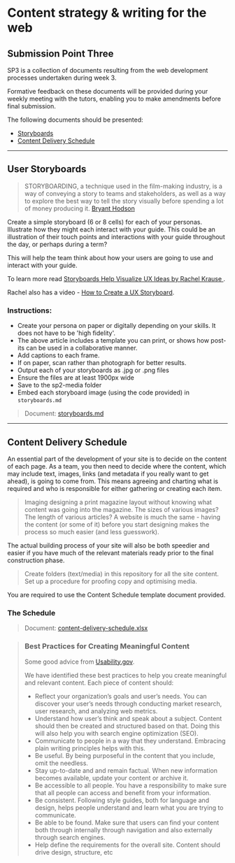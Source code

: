 # Content strategy & writing for the web

## Submission Point Three

SP3 is a collection of documents resulting from the web development processes undertaken during week 3. 

Formative feedback on these documents will be provided during your weekly meeting with the tutors, enabling you to make amendments before final submission.

The following documents should be presented:

- [Storyboards](#Storyboards)
- [Content Delivery Schedule](#content-delivery-schedule)

---

## User Storyboards

> STORYBOARDING, a technique used in the film-making industry, is a way of conveying a story to teams and stakeholders, as well as a way to explore the best way to tell the story visually before spending a lot of money producing it. [Bryant Hodson](https://uxdesign.cc/how-to-storyboard-experiences-fc051e2bc04d)

Create a simple storyboard (6 or 8 cells) for each of your personas. Illustrate how they might each interact with your guide. This could be an illustration of their touch points and interactions with your guide throughout the day, or perhaps during a term?

This will help the team think about how your users are going to use and interact with your guide.

To learn more read [Storyboards Help Visualize UX Ideas
by Rachel Krause ](https://www.nngroup.com/articles/storyboards-visualize-ideas/).

Rachel also has a video - [How to Create a UX Storyboard](https://youtu.be/bNh54LNUtv8).

### Instructions:

- Create your persona on paper or digitally depending on your skills. It does not have to be 'high fidelity'.
- The above article includes a template you can print, or shows how post-its can be used in a collaborative manner.
- Add captions to each frame.
- If on paper, scan rather than photograph for better results.
- Output each of your storyboards as .jpg or .png files
- Ensure the files are at least 1900px wide
- Save to the sp2-media folder
- Embed each storyboard image (using the code provided) in `storyboards.md`

> Document: [storyboards.md](storyboards.md)

---

## Content Delivery Schedule

An essential part of the development of your site is to decide on the content of each page. As a team, you then need to decide where the content, which may include text, images, links (and metadata if you really want to get ahead), is going to come from. This means agreeing and charting what is required and who is responsible for either gathering or creating each item.

> Imaging designing a print magazine layout without knowing what content was going into the magazine. The sizes of various images? The length of various articles? A website is much the same - having the content (or some of it) before you start designing makes the process so much easier (and less guesswork).

The actual building process of your site will also be both speedier and easier if you have much of the relevant materials ready prior to the final construction phase.

> Create folders (text/media) in this repository for all the site content. Set up a procedure for proofing copy and optimising media.

You are required to use the Content Schedule template document provided.

### The Schedule

> Document: [content-delivery-schedule.xlsx](content-delivery-schedule.xlsx)

> ### Best Practices for Creating Meaningful Content
>
> Some good advice from [Usability.gov](https://www.usability.gov/what-and-why/content-strategy.html).
>
> We have identified these best practices to help you create meaningful and relevant content. Each piece of content should:
>
> - Reflect your organization’s goals and user’s needs. You can discover your user’s needs through conducting market research, user research, and analyzing web metrics.
> - Understand how user’s think and speak about a subject. Content should then be created and structured based on that. Doing this will also help you with search engine optimization (SEO).
> - Communicate to people in a way that they understand. Embracing plain writing principles helps with this.
> - Be useful. By being purposeful in the content that you include, omit the needless.
> - Stay up-to-date and and remain factual. When new information becomes available, update your content or archive it.
> - Be accessible to all people. You have a responsibility to make sure that all people can access and benefit from your information.
> - Be consistent. Following style guides, both for language and design, helps people understand and learn what you are trying to communicate.
> - Be able to be found. Make sure that users can find your content both through internally through navigation and also externally through search engines.
>  - Help define the requirements for the overall site. Content should drive design, structure, etc
